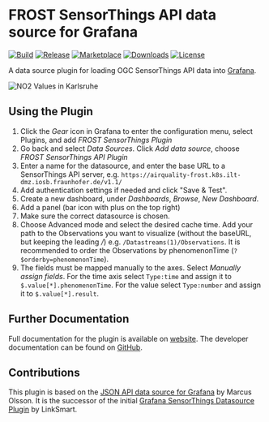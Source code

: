 # FROST SensorThings API data source for Grafana
[![Build](https://github.com/FraunhoferIOSB/grafana-frost-sensorthings-datasource/workflows/CI/badge.svg)](https://github.com/FraunhoferIOSB/grafana-frost-sensorthings-datasource/actions?query=workflow%3A%22CI%22)
[![Release](https://github.com/FraunhoferIOSB/grafana-frost-sensorthings-datasource/workflows/Release/badge.svg)](https://github.com/FraunhoferIOSB/grafana-frost-sensorthings-datasource/actions?query=workflow%3ARelease)
[![Marketplace](https://img.shields.io/badge/dynamic/json?logo=grafana&color=F47A20&label=marketplace&prefix=v&query=%24.items%5B%3F%28%40.slug%20%3D%3D%20%22marcusolsson-json-datasource%22%29%5D.version&url=https%3A%2F%2Fgrafana.com%2Fapi%2Fplugins)](https://grafana.com/grafana/plugins/marcusolsson-json-datasource)
[![Downloads](https://img.shields.io/badge/dynamic/json?logo=grafana&color=F47A20&label=downloads&query=%24.items%5B%3F%28%40.slug%20%3D%3D%20%22marcusolsson-json-datasource%22%29%5D.downloads&url=https%3A%2F%2Fgrafana.com%2Fapi%2Fplugins)](https://grafana.com/grafana/plugins/marcusolsson-json-datasource)
[![License](https://img.shields.io/github/license/marcusolsson/grafana-json-datasource)](LICENSE)

A data source plugin for loading OGC SensorThings API data into [Grafana](https://grafana.com).

![NO2 Values in Karlsruhe](https://github.com/FraunhoferIOSB/grafana-frost-sensorthings-datasource/raw/main/src/img/screenshot-no2-karlsruhe.png)

## Using the Plugin
1. Click the _Gear_ icon in Grafana to enter the configuration menu, select Plugins, and add _FROST SensorThings Plugin_
2. Go back and select _Data Sources_. Click _Add data source_, choose _FROST SensorThings API Plugin_
3. Enter a name for the datasource, and enter the base URL to a SensorThings API server, e.g. `https://airquality-frost.k8s.ilt-dmz.iosb.fraunhofer.de/v1.1/`
4. Add authentication settings if needed and click "Save & Test".
5. Create a new dashboard, under _Dashboards_, _Browse_, _New Dashboard_.
6. Add a panel (bar icon with plus on the top right)
7. Make sure the correct datasource is chosen.
8. Choose Advanced mode and select the desired cache time. Add your path to the Observations you want to visualize (without the baseURL, but keeping the leading _/_) e.g. `/Datastreams(1)/Observations`. It is recommended to order the Observations by phenomenonTime (`?$orderby=phenomenonTime`).
9. The fields must be mapped manually to the axes. Select _Manually assign fields_. For the time axis select `Type:time` and assign it to `$.value[*].phenomenonTime`. For the value select `Type:number` and assign it to `$.value[*].result`.

## Further Documentation
Full documentation for the plugin is available on [website](https://github.com/FraunhoferIOSB/frost-sensorthings-datasource). The developer documentation can be found on [GitHub](https://github.com/FraunhoferIOSB/frost-sensorthings-datasource/tree/master/docs/DevelopmentSetup.md).

## Contributions
This plugin is based on the [JSON API data source for Grafana](https://github.com/marcusolsson/grafana-json-datasource) by Marcus Olsson.
It is the successor of the initial [Grafana SensorThings Datasource Plugin](https://github.com/linksmart/grafana-sensorthings-datasource) by LinkSmart.
